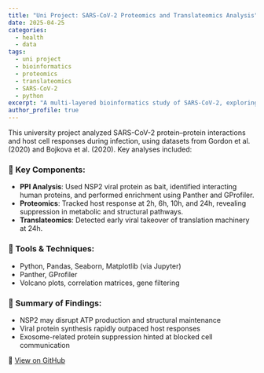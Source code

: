 ```yaml
---
title: "Uni Project: SARS-CoV-2 Proteomics and Translateomics Analysis"
date: 2025-04-25
categories:
  - health
  - data
tags:
  - uni project
  - bioinformatics
  - proteomics
  - translateomics
  - SARS-CoV-2
  - python
excerpt: "A multi-layered bioinformatics study of SARS-CoV-2, exploring protein-protein interactions, host response proteomics, and translateomics using Python, Panther, and GProfiler."
author_profile: true
---
```


This university project analyzed SARS-CoV-2 protein–protein interactions and host cell responses during infection, using datasets from Gordon et al. (2020) and Bojkova et al. (2020). Key analyses included:

### 🔬 Key Components:
- **PPI Analysis**: Used NSP2 viral protein as bait, identified interacting human proteins, and performed enrichment using Panther and GProfiler.
- **Proteomics**: Tracked host response at 2h, 6h, 10h, and 24h, revealing suppression in metabolic and structural pathways.
- **Translateomics**: Detected early viral takeover of translation machinery at 24h.

### 🧰 Tools & Techniques:
- Python, Pandas, Seaborn, Matplotlib (via Jupyter)
- Panther, GProfiler
- Volcano plots, correlation matrices, gene filtering

### 🧠 Summary of Findings:
- NSP2 may disrupt ATP production and structural maintenance
- Viral protein synthesis rapidly outpaced host responses
- Exosome-related protein suppression hinted at blocked cell communication

🔗 [View on GitHub](https://github.com/xc017/proteomics_c_elegans )
